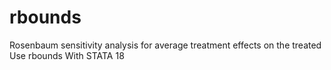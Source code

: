 # rbounds
Rosenbaum sensitivity analysis for average treatment effects on the treated Use rbounds With STATA 18
